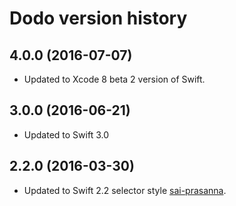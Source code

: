 # Dodo version history

## 4.0.0 (2016-07-07)

* Updated to Xcode 8 beta 2 version of Swift.

## 3.0.0 (2016-06-21)

* Updated to Swift 3.0

## 2.2.0 (2016-03-30)

* Updated to Swift 2.2 selector style [sai-prasanna](https://github.com/sai-prasanna).